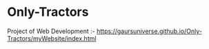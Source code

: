 # Only-Tractors
Project of Web Development :- https://gaursuniverse.github.io/Only-Tractors/myWebsite/index.html
